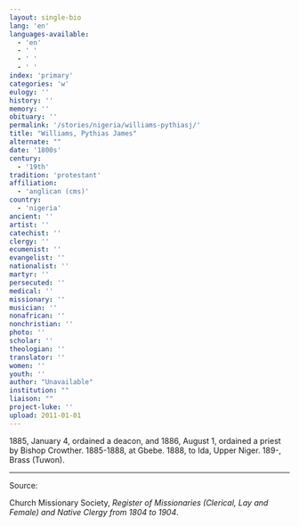 ```yaml
---
layout: single-bio
lang: 'en'
languages-available:
  - 'en'
  - ' '
  - ' '
  - ' '
index: 'primary'
categories: 'w'
eulogy: ''
history: ''
memory: ''
obituary: ''
permalink: '/stories/nigeria/williams-pythiasj/'
title: "Williams, Pythias James"
alternate: ""
date: '1800s'
century:
  - '19th'
tradition: 'protestant'
affiliation:
  - 'anglican (cms)'
country:
  - 'nigeria'
ancient: ''
artist: ''
catechist: ''
clergy: ''
ecumenist: ''
evangelist: ''
nationalist: ''
martyr: ''
persecuted: ''
medical: ''
missionary: ''
musician: ''
nonafrican: ''
nonchristian: ''
photo: ''
scholar: ''
theologian: ''
translator: ''
women: ''
youth: ''
author: "Unavailable"
institution: ""
liaison: ""
project-luke: ''
upload: 2011-01-01
---
```




1885, January 4, ordained a deacon, and 1886, August 1, ordained a priest by Bishop Crowther.  1885-1888, at Gbebe.  1888, to Ida, Upper Niger.  189-, Brass (Tuwon).



---

Source:

Church Missionary Society, *Register of Missionaries (Clerical, Lay and Female) and Native Clergy from 1804 to 1904*.